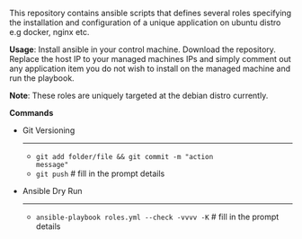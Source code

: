 This repository contains ansible scripts that defines several roles specifying the installation and configuration of a unique application on ubuntu distro e.g docker, nginx etc.

**Usage**:
Install ansible in your control machine. Download the repository. Replace the host IP to your managed machines IPs and simply comment out any application item you do not wish to install on the managed machine and run the playbook.

**Note**: These roles are uniquely targeted at the debian distro currently.

**Commands**
- Git Versioning  
  <hr>

  - <code>git add folder/file && git commit -m "action message"</code>
  - <code>git push</code> # fill in the prompt details
- Ansible Dry Run  
  <hr>

  - <code>ansible-playbook roles.yml --check -vvvv -K</code> # fill in the prompt details
